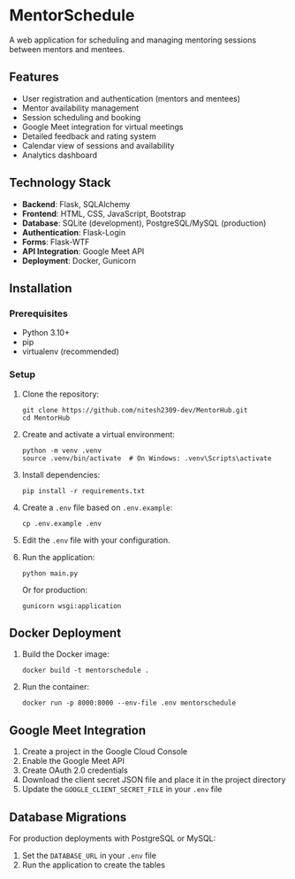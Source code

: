 # MentorSchedule

A web application for scheduling and managing mentoring sessions between mentors and mentees.

## Features

- User registration and authentication (mentors and mentees)
- Mentor availability management
- Session scheduling and booking
- Google Meet integration for virtual meetings
- Detailed feedback and rating system
- Calendar view of sessions and availability
- Analytics dashboard

## Technology Stack

- **Backend**: Flask, SQLAlchemy
- **Frontend**: HTML, CSS, JavaScript, Bootstrap
- **Database**: SQLite (development), PostgreSQL/MySQL (production)
- **Authentication**: Flask-Login
- **Forms**: Flask-WTF
- **API Integration**: Google Meet API
- **Deployment**: Docker, Gunicorn

## Installation

### Prerequisites

- Python 3.10+
- pip
- virtualenv (recommended)

### Setup

1. Clone the repository:
   ```
   git clone https://github.com/nitesh2309-dev/MentorHub.git
   cd MentorHub
   ```

2. Create and activate a virtual environment:
   ```
   python -m venv .venv
   source .venv/bin/activate  # On Windows: .venv\Scripts\activate
   ```

3. Install dependencies:
   ```
   pip install -r requirements.txt
   ```

4. Create a `.env` file based on `.env.example`:
   ```
   cp .env.example .env
   ```

5. Edit the `.env` file with your configuration.

6. Run the application:
   ```
   python main.py
   ```

   Or for production:
   ```
   gunicorn wsgi:application
   ```

## Docker Deployment

1. Build the Docker image:
   ```
   docker build -t mentorschedule .
   ```

2. Run the container:
   ```
   docker run -p 8000:8000 --env-file .env mentorschedule
   ```

## Google Meet Integration

1. Create a project in the Google Cloud Console
2. Enable the Google Meet API
3. Create OAuth 2.0 credentials
4. Download the client secret JSON file and place it in the project directory
5. Update the `GOOGLE_CLIENT_SECRET_FILE` in your `.env` file

## Database Migrations

For production deployments with PostgreSQL or MySQL:

1. Set the `DATABASE_URL` in your `.env` file
2. Run the application to create the tables
